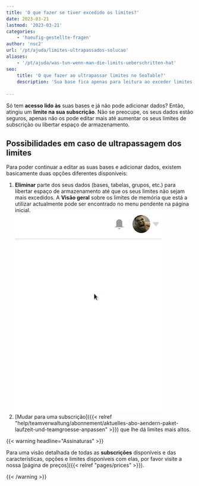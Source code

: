 ```yaml
---
title: 'O que fazer se tiver excedido os limites?'
date: 2023-03-21
lastmod: '2023-03-21'
categories:
    - 'haeufig-gestellte-fragen'
author: 'nsc2'
url: '/pt/ajuda/limites-ultrapassados-solucao'
aliases:
    - '/pt/ajuda/was-tun-wenn-man-die-limits-ueberschritten-hat'
seo:
    title: 'O que fazer ao ultrapassar limites no SeaTable?'
    description: 'Sua base fica apenas para leitura ao exceder limites. Exclua dados ou faça upgrade no plano para voltar a adicionar, importar e editar sem restrições.'

---
```


Só tem **acesso lido às** suas bases e já não pode adicionar dados? Então, atingiu um **limite na sua subscrição**. Não se preocupe, os seus dados estão seguros, apenas não os pode editar mais até aumentar os seus limites de subscrição ou libertar espaço de armazenamento.

## Possibilidades em caso de ultrapassagem dos limites

Para poder continuar a editar as suas bases e adicionar dados, existem basicamente duas opções diferentes disponíveis:

1. **Eliminar** parte dos seus dados (bases, tabelas, grupos, etc.) para libertar espaço de armazenamento até que os seus limites não sejam mais excedidos. A **Visão geral** sobre os limites de memória que está a utilizar actualmente pode ser encontrado no menu pendente na página inicial.  
   ![Visão geral dos limites actualmente atingidos](images/show-current-limits.gif)
2. [Mudar para uma subscrição]({{< relref "help/teamverwaltung/abonnement/aktuelles-abo-aendern-paket-laufzeit-und-teamgroesse-anpassen" >}}) que lhe dá limites mais altos.

{{< warning headline="Assinaturas" >}}

Para uma visão detalhada de todas as **subscrições** disponíveis e das características, opções e limites disponíveis com elas, por favor visite a nossa [página de preços]({{< relref "pages/prices" >}}).

{{< /warning >}}
